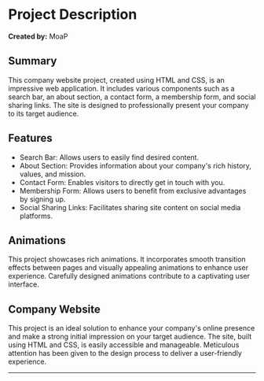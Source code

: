 # Project Description

**Created by:** MoaP

## Summary

This company website project, created using HTML and CSS, is an impressive web application. It includes various components such as a search bar, an about section, a contact form, a membership form, and social sharing links. The site is designed to professionally present your company to its target audience.

## Features

- Search Bar: Allows users to easily find desired content.
- About Section: Provides information about your company's rich history, values, and mission.
- Contact Form: Enables visitors to directly get in touch with you.
- Membership Form: Allows users to benefit from exclusive advantages by signing up.
- Social Sharing Links: Facilitates sharing site content on social media platforms.

## Animations

This project showcases rich animations. It incorporates smooth transition effects between pages and visually appealing animations to enhance user experience. Carefully designed animations contribute to a captivating user interface.

## Company Website

This project is an ideal solution to enhance your company's online presence and make a strong initial impression on your target audience. The site, built using HTML and CSS, is easily accessible and manageable. Meticulous attention has been given to the design process to deliver a user-friendly experience.

---
